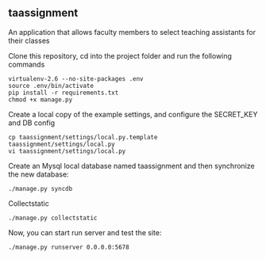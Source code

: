 
## taassignment 

An application that allows faculty members to select teaching assistants for their classes

Clone this repository, cd into the project folder and run the following commands

    virtualenv-2.6 --no-site-packages .env
    source .env/bin/activate
    pip install -r requirements.txt
    chmod +x manage.py

Create a local copy of the example settings, and configure the SECRET_KEY and DB config
    
    cp taassignment/settings/local.py.template taassignment/settings/local.py
    vi taassignment/settings/local.py

Create an Mysql local database named taassignment and then synchronize the new database:
    
    ./manage.py syncdb

Collectstatic

    ./manage.py collectstatic

Now, you can start run server and test the site:
    
    ./manage.py runserver 0.0.0.0:5678
